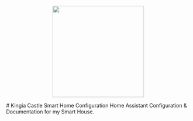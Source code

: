 <p align="center">
  <img src="https://github.com/JamesMcCarthy79/Home-Assistant-Config/blob/master/HA%20Pics/Kingia%20Castle.png" width="250"/>
</p>

<p align="center">
  <Kingia Castle Smart Home Configuration/>
</p>
# Kingia Castle Smart Home Configuration
Home Assistant Configuration &amp; Documentation for my Smart House.
